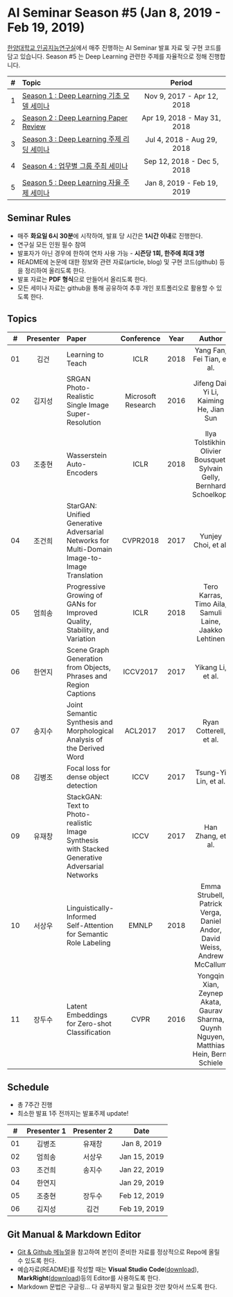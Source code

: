 # AI Seminar Season #5 (Jan 8, 2019 - Feb 19, 2019)
[한양대학교 인공지능연구실](http://ai.hanyang.ac.kr/)에서 매주 진행하는 AI Seminar 발표 자료 및 구현 코드를 담고 있습니다. Season #5 는 Deep Learning 관련한 주제를 자율적으로 정해 진행합니다.

|#  | Topic                                  | Period |
|:--|:---------------------------------------|:---------------:|
|1  | [Season 1 : Deep Learning 기초 모델 세미나](https://github.com/roomylee/deep-learning-seminar/tree/master/season_1)  | Nov 9, 2017 - Apr 12, 2018|
|2  | [Season 2 : Deep Learning Paper Review](https://github.com/roomylee/deep-learning-seminar/tree/master/season_2) | Apr 19, 2018 - May 31, 2018 |
|3  | [Season 3 : Deep Learning 주제 리딩 세미나](https://github.com/roomylee/deep-learning-seminar/tree/master/season_3) | Jul 4, 2018 - Aug 29, 2018 |
|4  | [Season 4 : 업무별 그룹 주최 세미나](https://github.com/roomylee/deep-learning-seminar/tree/master/season_4) |  Sep 12, 2018 - Dec 5, 2018 |
|5  | [Season 5 : Deep Learning 자율 주제 세미나](https://github.com/roomylee/deep-learning-seminar/tree/master/season_5) |  Jan 8, 2019 - Feb 19, 2019 |

## Seminar Rules
* 매주 **화요일 6시 30분**에 시작하여, 발표 당 시간은 **1시간 이내**로 진행한다.
* 연구실 모든 인원 필수 참여
* 발표자가 아닌 경우에 한하여 연차 사용 가능 - **시즌당 1회, 한주에 최대 3명**
* README에 논문에 대한 정보와 관련 자료(article, blog) 및 구현 코드(github) 등을 정리하여 올리도록 한다.
* 발표 자료는 **PDF 형식**으로 만들어서 올리도록 한다.
* 모든 세미나 자료는 github을 통해 공유하여 추후 개인 포트폴리오로 활용할 수 있도록 한다.

## Topics
| # | Presenter | Paper | Conference | Year | Author | PDF |
|:--:|:--:|:--|:--:|:--:|:--:|:--:|
| 01 | 김건 | Learning to Teach | ICLR | 2018 | Yang Fan, Fei Tian, et al. | [PDF](https://arxiv.org/pdf/1805.03643.pdf) |
| 02 | 김지성 | SRGAN Photo-Realistic Single Image Super-Resolution | Microsoft Research | 2016 | Jifeng Dai, Yi Li, Kaiming He, Jian Sun | [PDF](https://arxiv.org/pdf/1605.06409.pdf) |
| 03 | 조충현 | Wasserstein Auto-Encoders | ICLR | 2018 | Ilya Tolstikhin, Olivier Bousquet, Sylvain Gelly, Bernhard Schoelkopf | [PDF](https://arxiv.org/pdf/1711.01558.pdf) |
| 04 | 조건희 | StarGAN: Unified Generative Adversarial Networks for Multi-Domain Image-to-Image Translation | CVPR2018 | 2017 | Yunjey Choi, et al. | [PDF](https://arxiv.org/pdf/1711.09020.pdf) |
| 05 | 엄희송 | Progressive Growing of GANs for Improved Quality, Stability, and Variation | ICLR | 2018 | Tero Karras, Timo Aila, Samuli Laine, Jaakko Lehtinen | [PDF](https://arxiv.org/pdf/1710.10196.pdf) |
| 06 | 한연지 | Scene Graph Generation from Objects, Phrases and Region Captions | ICCV2017 | 2017 | Yikang Li, et al. | [PDF](https://arxiv.org/pdf/1707.09700.pdf) |
| 07 | 송지수 | Joint Semantic Synthesis and Morphological Analysis of the Derived Word | ACL2017 | 2017 | Ryan Cotterell, et al. | [PDF](https://arxiv.org/pdf/1701.00946.pdf) |
| 08 | 김병조 | Focal loss for dense object detection | ICCV | 2017 | Tsung-Yi Lin, et al. | [PDF](https://arxiv.org/pdf/1708.02002.pdf) |
| 09 | 유재창 | StackGAN: Text to Photo-realistic Image Synthesis with Stacked Generative Adversarial Networks | ICCV | 2017 | Han Zhang, et al. | [PDF](https://arxiv.org/pdf/1710.10916.pdf) |
| 10 | 서상우 | Linguistically-Informed Self-Attention for Semantic Role Labeling | EMNLP | 2018 | Emma Strubell, Patrick Verga, Daniel Andor, David Weiss, Andrew McCallum | [PDF](https://arxiv.org/pdf/1804.08199.pdf) |
| 11 | 장두수 | Latent Embeddings for Zero-shot Classification | CVPR | 2016 | Yongqin Xian, Zeynep Akata, Gaurav Sharma, Quynh Nguyen, Matthias Hein, Bernt Schiele | [PDF](https://www.cv-foundation.org/openaccess/content_cvpr_2016/papers/Xian_Latent_Embeddings_for_CVPR_2016_paper.pdf) |

## Schedule
* 총 7주간 진행
* 최소한 발표 1주 전까지는 발표주제 update!

| # | Presenter 1 | Presenter 2 | Date |
|:--:|:--:|:--:|:--:|
| 01 | 김병조 | 유재창 | Jan 8, 2019 |
| 02 | 엄희송 | 서상우 | Jan 15, 2019 |
| 03 | 조건희 | 송지수 | Jan 22, 2019 |
| 04 | 한연지 |  | Jan 29, 2019 |
| 05 | 조충현 | 장두수 | Feb 12, 2019 |
| 06 | 김지성 | 김건 | Feb 19, 2019 |

## Git Manual & Markdown Editor
* [Git & Github 메뉴얼](https://github.com/roomylee/deep-learning-seminar/blob/master/git%20%26%20github.pdf)을 참고하여 본인이 준비한 자료를 정상적으로 Repo에 올릴 수 있도록 한다.
* 예습자료(README)를 작성할 때는 **Visual Studio Code**([download](https://code.visualstudio.com/Download)), **MarkRight**([download](https://github.com/dvcrn/markright/releases/download/0.1.11/MarkRight_Windows64.exe))등의 Editor를 사용하도록 한다.
* Markdown 문법은 구글링... 다 공부하지 말고 필요한 것만 찾아서 쓰도록 한다.